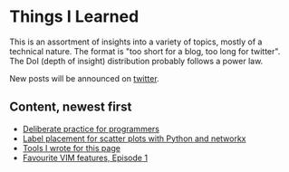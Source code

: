 # Things I Learned

This is an assortment of insights into a variety of topics, mostly of a technical nature. The format is "too short for a blog, too long for twitter". The DoI (depth of insight) distribution probably follows a power law.

New posts will be announced on [twitter](https://twitter.com/EberhardHansis).

## Content, newest first

* [Deliberate practice for programmers](pages/deliberate-practice-programmers.md)
* [Label placement for scatter plots with Python and networkx](pages/scatter-label-placement.md)
* [Tools I wrote for this page](pages/til-tooling.md)
* [Favourite VIM features, Episode 1](pages/favourite-vim-1.md)




